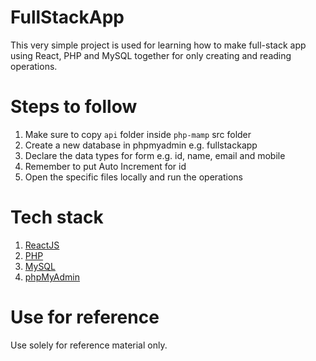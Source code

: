 # FullStackApp

This very simple project is used for learning how to make full-stack app using React, PHP and MySQL together for only creating and reading operations.

# Steps to follow

1. Make sure to copy `api` folder inside `php-mamp` src folder
2. Create a new database in phpmyadmin e.g. fullstackapp
3. Declare the data types for form e.g. id, name, email and mobile
4. Remember to put Auto Increment for id
5. Open the specific files locally and run the operations

# Tech stack

1.  [ReactJS](https://reactjs.org/)
2.  [PHP](https://www.php.net/)
3.  [MySQL](https://www.mysql.com/)
4.  [phpMyAdmin](https://www.phpmyadmin.net/)

# Use for reference

Use solely for reference material only.
